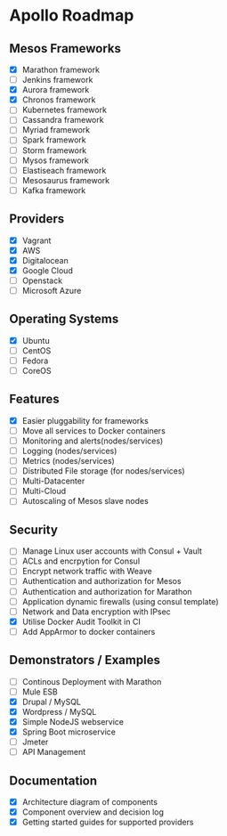 Apollo Roadmap
==============

Mesos Frameworks
--------
- [x] Marathon framework
- [ ] Jenkins framework
- [x] Aurora framework
- [x] Chronos framework
- [ ] Kubernetes framework
- [ ] Cassandra framework
- [ ] Myriad framework
- [ ] Spark framework
- [ ] Storm framework
- [ ] Mysos framework
- [ ] Elastiseach framework
- [ ] Mesosaurus framework
- [ ] Kafka framework

Providers
---------
- [x] Vagrant
- [x] AWS
- [x] Digitalocean
- [x] Google Cloud
- [ ] Openstack
- [ ] Microsoft Azure

Operating Systems
-----------------
- [x] Ubuntu
- [ ] CentOS
- [ ] Fedora
- [ ] CoreOS

Features
--------
- [x] Easier pluggability for frameworks
- [ ] Move all services to Docker containers
- [ ] Monitoring and alerts(nodes/services)
- [ ] Logging (nodes/services)
- [ ] Metrics (nodes/services)
- [ ] Distributed File storage (for nodes/services)
- [ ] Multi-Datacenter
- [ ] Multi-Cloud
- [ ] Autoscaling of Mesos slave nodes

Security
--------
- [ ] Manage Linux user accounts with Consul + Vault
- [ ] ACLs and encrpytion for Consul
- [ ] Encrypt network traffic with Weave
- [ ] Authentication and authorization for Mesos
- [ ] Authentication and authorization for Marathon
- [ ] Application dynamic firewalls (using consul template)
- [ ] Network and Data encryption with IPsec
- [x] Utilise Docker Audit Toolkit in CI
- [ ] Add AppArmor to docker containers

Demonstrators / Examples
------------------------
- [ ] Continous Deployment with Marathon
- [ ] Mule ESB
- [x] Drupal / MySQL
- [x] Wordpress / MySQL
- [x] Simple NodeJS webservice
- [x] Spring Boot microservice
- [ ] Jmeter
- [ ] API Management

Documentation
-------------
- [x] Architecture diagram of components
- [x] Component overview and decision log
- [x] Getting started guides for supported providers
